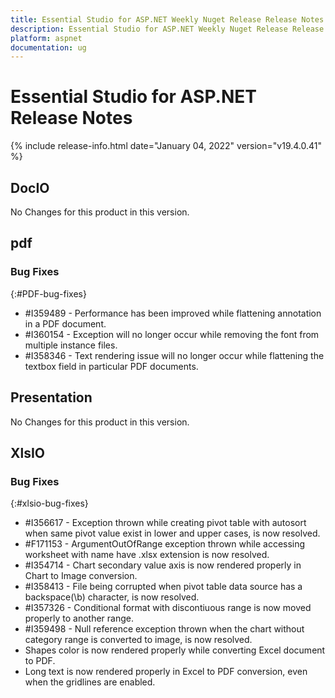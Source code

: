 ```yaml
---
title: Essential Studio for ASP.NET Weekly Nuget Release Release Notes  
description: Essential Studio for ASP.NET Weekly Nuget Release Release Notes  
platform: aspnet
documentation: ug
---
```


# Essential Studio for ASP.NET  Release Notes  

{% include release-info.html date="January 04, 2022"  version="v19.4.0.41" %} 






## DocIO

No Changes for this product in this version.

[//]: # "Delete the contents of this file while new content is added."

## pdf

### Bug Fixes
{:#PDF-bug-fixes}

* \#I359489 - Performance has been improved while flattening annotation in a PDF document. 
* \#I360154 - Exception will no longer occur while removing the font from multiple instance files. 
* \#I358346 - Text rendering issue will no longer occur while flattening the textbox field in particular PDF documents. 
 
## Presentation

No Changes for this product in this version.

[//]: # "Delete the contents of this file while new content is added."

## XlsIO

### Bug Fixes
{:#xlsio-bug-fixes}

* \#I356617 - Exception thrown while creating pivot table with autosort when same pivot value exist in lower and upper cases, is now resolved.
* \#F171153 - ArgumentOutOfRange exception thrown while accessing worksheet with name have .xlsx extension is now resolved.
* \#I354714 - Chart secondary value axis is now rendered properly in Chart to Image conversion.
* \#I358413 - File being corrupted when pivot table data source has a backspace(\b) character, is now resolved.
* \#I357326 - Conditional format with discontiuous range is now moved properly to another range.
* \#I359498 - Null reference exception thrown when the chart without category range is converted to image, is now resolved.
* Shapes color is now rendered properly while converting Excel document to PDF.
* Long text is now rendered properly in Excel to PDF conversion, even when the gridlines are enabled.

